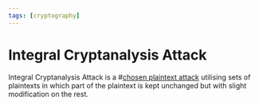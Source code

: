 ```yaml
---
tags: [cryptography]
---
```


# Integral Cryptanalysis Attack

Integral Cryptanalysis Attack is a #[chosen plaintext attack](202209281257.md)
utilising sets of plaintexts in which part of the plaintext is kept unchanged
but with slight modification on the rest.
